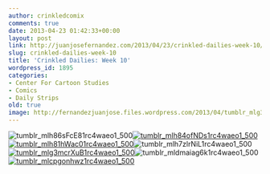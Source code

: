 ```yaml
---
author: crinkledcomix
comments: true
date: 2013-04-23 01:42:33+00:00
layout: post
link: http://juanjosefernandez.com/2013/04/23/crinkled-dailies-week-10/
slug: crinkled-dailies-week-10
title: 'Crinkled Dailies: Week 10'
wordpress_id: 1895
categories:
- Center For Cartoon Studies
- Comics
- Daily Strips
old: true
image: http://fernandezjuanjose.files.wordpress.com/2013/04/tumblr_mlg3mcrxub1rc4waeo1_500.gif
---
```


![tumblr_mlh86sFcE81rc4waeo1_500](http://fernandezjuanjose.files.wordpress.com/2013/04/tumblr_mlh86sfce81rc4waeo1_500.gif?w=500)[![tumblr_mlh84ofNDs1rc4waeo1_500](http://fernandezjuanjose.files.wordpress.com/2013/04/tumblr_mlh84ofnds1rc4waeo1_500.gif)](http://fernandezjuanjose.files.wordpress.com/2013/04/tumblr_mlh84ofnds1rc4waeo1_500.gif)
[![tumblr_mlh81hWac01rc4waeo1_500](http://fernandezjuanjose.files.wordpress.com/2013/04/tumblr_mlh81hwac01rc4waeo1_500.gif?w=500)](http://fernandezjuanjose.files.wordpress.com/2013/04/tumblr_mlh81hwac01rc4waeo1_500.gif)![tumblr_mlh7zlrNiL1rc4waeo1_500](http://fernandezjuanjose.files.wordpress.com/2013/04/tumblr_mlh7zlrnil1rc4waeo1_500.gif?w=500)
[![tumblr_mlg3mcrXuB1rc4waeo1_500](http://fernandezjuanjose.files.wordpress.com/2013/04/tumblr_mlg3mcrxub1rc4waeo1_500.gif?w=500)](http://fernandezjuanjose.files.wordpress.com/2013/04/tumblr_mlg3mcrxub1rc4waeo1_500.gif)![tumblr_mldmaiag6k1rc4waeo1_500](http://fernandezjuanjose.files.wordpress.com/2013/04/tumblr_mldmaiag6k1rc4waeo1_500.gif?w=500)
[![tumblr_mlcpgonhwz1rc4waeo1_500](http://fernandezjuanjose.files.wordpress.com/2013/04/tumblr_mlcpgonhwz1rc4waeo1_500.gif?w=500)](http://fernandezjuanjose.files.wordpress.com/2013/04/tumblr_mlcpgonhwz1rc4waeo1_500.gif)
